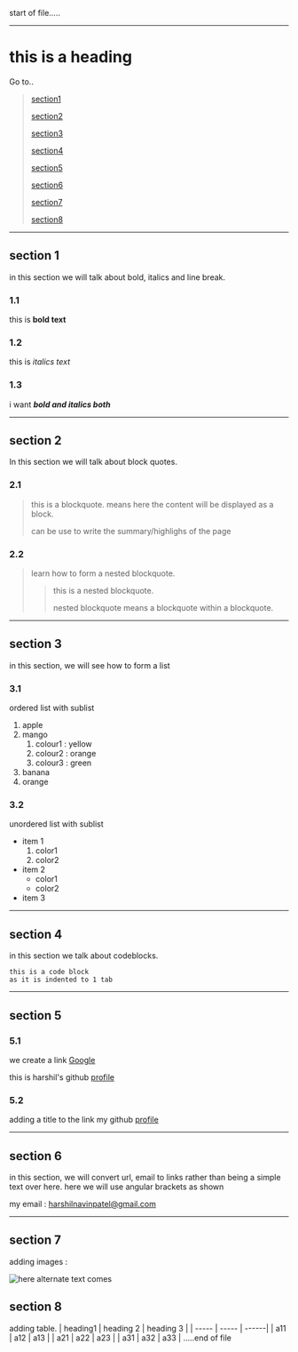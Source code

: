 start of file.....
____________
# this is a heading 
Go to..
>
>[section1](#https://github.com/Harshilpatel2605/practice-markdown/blob/main/new_file.md#section-1)
>
>[section2](#https://github.com/Harshilpatel2605/practice-markdown/blob/main/new_file.md#section-2)
>
>[section3](#https://github.com/Harshilpatel2605/practice-markdown/blob/main/new_file.md#section-3)
>
>[section4](#https://github.com/Harshilpatel2605/practice-markdown/blob/main/new_file.md#section-4)
>
>[section5](#https://github.com/Harshilpatel2605/practice-markdown/blob/main/new_file.md#section-5)
>
>[section6](#https://github.com/Harshilpatel2605/practice-markdown/blob/main/new_file.md#section-6)
>
>[section7](#https://github.com/Harshilpatel2605/practice-markdown/blob/main/new_file.md#section-7)
>
>[section8](#https://github.com/Harshilpatel2605/practice-markdown/blob/main/new_file.md#section-8)
_____________
## section 1
in this section we will talk about bold, italics and line break.
### 1.1
this is **bold text**
### 1.2
this is *italics text*
### 1.3
i want ***bold and italics both***
______________
## section 2
In this section we will talk about block quotes.
### 2.1
> this is a blockquote.
> means here the content will be displayed as a block.
>
> 
> can be use to write the summary/highlighs of the page 

### 2.2
> learn how to form a nested blockquote.
>> this is a nested blockquote.
>>
>>nested blockquote means a blockquote within a blockquote.
__________________
## section 3 
in this section, we will see how to form a list
### 3.1
ordered list with sublist 
1. apple
2. mango 
   1. colour1 : yellow
   2. colour2 : orange
   3. colour3 : green 
3. banana
4. orange
### 3.2
unordered list with sublist 
- item 1
    1. color1
    2. color2
- item 2
    - color1
    - color2
- item 3
__________
## section 4 
in this section we talk about codeblocks.

    this is a code block 
    as it is indented to 1 tab 

___________
## section 5
### 5.1
we create a link 
[Google](https://google.com)

this is harshil's github [profile](https://github.com/Harshilpatel2605)
### 5.2
adding a title to the link
my github [profile](https://github.com/Harshilpatel2605 "harshil's github profile")

____________
## section 6
in this section, we will convert url, email to links rather than being a simple text over here.
here we will use angular brackets as shown 

my email :
<harshilnavinpatel@gmail.com>
___________________
## section 7
adding images :

![here alternate text comes](https://images.unsplash.com/photo-1585521747230-516376e5a85d?ixlib=rb-4.0.3&ixid=MnwxMjA3fDB8MHxzZWFyY2h8Mnx8cGlsZSUyMG9mJTIwYm9va3N8ZW58MHx8MHx8&w=1000&q=80)

## section 8
adding table.
| heading1 | heading 2 | heading 3 |
| ----- | ----- | ------|
| a11 | a12 | a13 |
| a21 | a22 | a23 |
| a31 | a32 | a33 |
.....end of file
